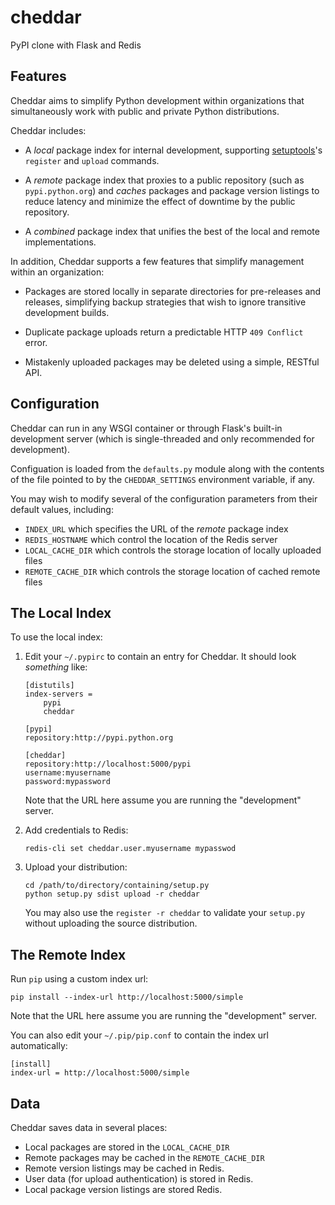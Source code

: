 # cheddar

PyPI clone with Flask and Redis

## Features

Cheddar aims to simplify Python development within organizations that simultaneously work
with public and private Python distributions.

Cheddar includes:

 -  A *local* package index for internal development, supporting [setuptools][setuptools]'s
    `register` and `upload` commands.
    
 -  A *remote* package index that proxies to a public repository (such as `pypi.python.org`)
    and *caches* packages and package version listings to reduce latency and minimize the effect
    of downtime by the public repository.
    
 -  A *combined* package index that unifies the best of the local and remote implementations.
 
In addition, Cheddar supports a few features that simplify management within an organization:

 -  Packages are stored locally in separate directories for pre-releases and releases, simplifying
    backup strategies that wish to ignore transitive development builds.
    
 -  Duplicate package uploads return a predictable HTTP `409 Conflict` error.

 -  Mistakenly uploaded packages may be deleted using a simple, RESTful API.

 [setuptools]: http://pythonhosted.org/setuptools/

## Configuration

Cheddar can run in any WSGI container or through Flask's built-in development server (which is
single-threaded and only recommended for development).

Configuation is loaded from the `defaults.py` module along with the contents of the file pointed
to by the `CHEDDAR_SETTINGS` environment variable, if any.

You may wish to modify several of the configuration parameters from their default values, including:

 -  `INDEX_URL` which specifies the URL of the *remote* package index
 -  `REDIS_HOSTNAME` which control the location of the Redis server
 -  `LOCAL_CACHE_DIR` which controls the storage location of locally uploaded files
 -  `REMOTE_CACHE_DIR` which controls the storage location of cached remote files

## The Local Index

To use the local index:

 1. Edit your `~/.pypirc` to contain an entry for Cheddar. It should look _something_ like:

        [distutils]
        index-servers =
            pypi
            cheddar
        
        [pypi]
        repository:http://pypi.python.org
        
        [cheddar]
        repository:http://localhost:5000/pypi
        username:myusername
        password:mypassword

    Note that the URL here assume you are running the "development" server.

 2. Add credentials to Redis:
 
        redis-cli set cheddar.user.myusername mypasswod
        
 3. Upload your distribution:
 
        cd /path/to/directory/containing/setup.py
        python setup.py sdist upload -r cheddar

    You may also use the `register -r cheddar` to validate your `setup.py` without
    uploading the source distribution.

## The Remote Index

Run `pip` using a custom index url:

    pip install --index-url http://localhost:5000/simple
    
Note that the URL here assume you are running the "development" server.

You can also edit your `~/.pip/pip.conf` to contain the index url automatically:

    [install]
    index-url = http://localhost:5000/simple

## Data

Cheddar saves data in several places:

 -  Local packages are stored in the `LOCAL_CACHE_DIR`
 -  Remote packages may be cached in the `REMOTE_CACHE_DIR`
 -  Remote version listings may be cached in Redis.
 -  User data (for upload authentication) is stored in Redis.
 -  Local package version listings are stored Redis.
